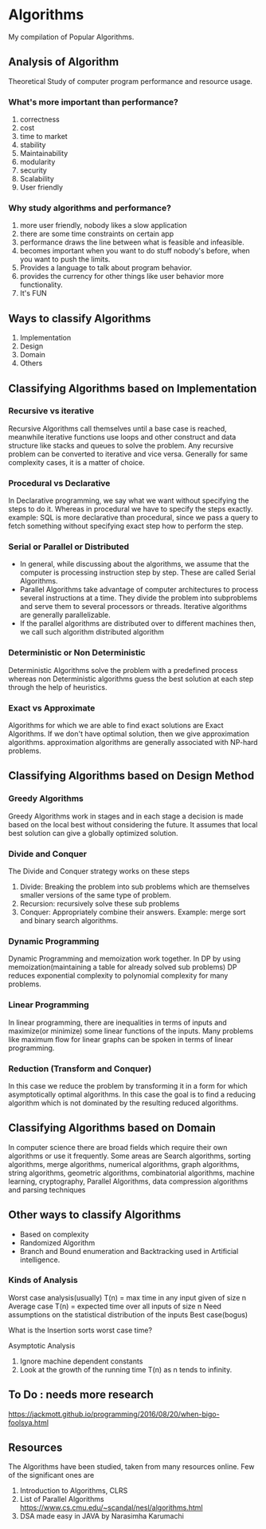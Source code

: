 # Algorithms
My compilation of Popular Algorithms.


## Analysis of Algorithm
Theoretical Study of computer program performance and resource usage.

### What's more important than performance?
1. correctness
2. cost
3. time to market
4. stability
5. Maintainability
6. modularity
7. security
8. Scalability
9. User friendly


### Why study algorithms and performance?
1. more user friendly, nobody likes a slow application
2. there are some time constraints on certain app
3. performance draws the line between what is feasible and infeasible.
4. becomes important when you want to do stuff nobody's before, when you want to push the limits.
5. Provides a language to talk about program behavior.
6. provides the currency for other things like user behavior more functionality.
7. It's FUN

## Ways to classify Algorithms
1. Implementation
2. Design
3. Domain
4. Others

## Classifying Algorithms based on Implementation

### Recursive vs iterative
Recursive Algorithms call themselves until a base case is reached, meanwhile iterative functions use loops and other construct and data structure like stacks and queues to solve the problem. Any recursive problem can be converted to iterative and vice versa. Generally for same complexity cases, it is a matter of choice.

### Procedural vs Declarative
In Declarative programming, we say what we want without specifying the steps to do it. Whereas in procedural we have to specify the steps exactly. example: SQL is more declarative than procedural, since we pass a query to fetch something without specifying exact step how to perform the step.

### Serial or Parallel or Distributed
* In general, while discussing about the algorithms, we assume that the computer is processing instruction step by step. These are called Serial Algorithms.
* Parallel Algorithms take advantage of computer architectures to process several instructions at a time. They divide the problem into subproblems and serve them to several processors or threads. Iterative algorithms are generally parallelizable.
* If the parallel algorithms are distributed over to different machines then, we call such algorithm distributed algorithm

### Deterministic or Non Deterministic
Deterministic Algorithms solve the problem with a predefined process whereas non Deterministic algorithms guess the best solution at each step through the help of heuristics.

### Exact vs Approximate
Algorithms for which we are able to find exact solutions are Exact Algorithms. If we don't have optimal solution, then we give approximation algorithms. approximation algorithms are generally associated with NP-hard problems.

## Classifying Algorithms based on Design Method

### Greedy Algorithms
Greedy Algorithms work in stages and in each stage a decision is made based on the local best without considering the future. It assumes that local best solution can give a globally optimized solution.

### Divide and Conquer
The Divide and Conquer strategy works on these steps
1. Divide: Breaking the problem into sub problems which are themselves smaller versions of the same type of problem.
2. Recursion: recursively solve these sub problems
3. Conquer: Appropriately combine their answers.
Example: merge sort and binary search algorithms.

### Dynamic Programming
Dynamic Programming and memoization work together. In DP by using memoization(maintaining a table for already solved sub problems) DP reduces exponential complexity to polynomial complexity  for many problems.

### Linear Programming
In linear programming, there are inequalities in terms of inputs and maximize(or minimize) some linear functions of the inputs. Many problems like maximum flow for linear graphs can be spoken in terms of linear programming.

### Reduction (Transform and Conquer)
In this case we reduce the problem by transforming it in a form for which asymptotically optimal algorithms.
In this case the goal is to find a reducing algorithm which is not dominated by the resulting reduced algorithms.

## Classifying Algorithms based on Domain
In computer science there are broad fields which require their own algorithms or use it frequently. Some areas are
Search algorithms, sorting algorithms, merge algorithms, numerical algorithms, graph algorithms, string algorithms,  geometric algorithms, combinatorial algorithms, machine learning, cryptography, Parallel Algorithms, data compression algorithms and parsing techniques

## Other ways to classify Algorithms
* Based on complexity
* Randomized Algorithm
* Branch and Bound enumeration and Backtracking used in Artificial intelligence.

### Kinds of Analysis
Worst case analysis(usually)
T(n) = max time in any input given of size n
Average case
T(n) = expected time over all inputs of size n
Need assumptions on the statistical distribution of the inputs
Best case(bogus)

What is the Insertion sorts worst case time?

Asymptotic Analysis
1. Ignore machine dependent constants
2. Look at the growth of the running time T(n) as n tends to infinity.

## To Do : needs more research
https://jackmott.github.io/programming/2016/08/20/when-bigo-foolsya.html

## Resources
The Algorithms have been studied, taken from many resources online. Few of the significant ones are
1. Introduction to Algorithms, CLRS
2. List of Parallel Algorithms
https://www.cs.cmu.edu/~scandal/nesl/algorithms.html
3. DSA made easy in JAVA by Narasimha Karumachi
